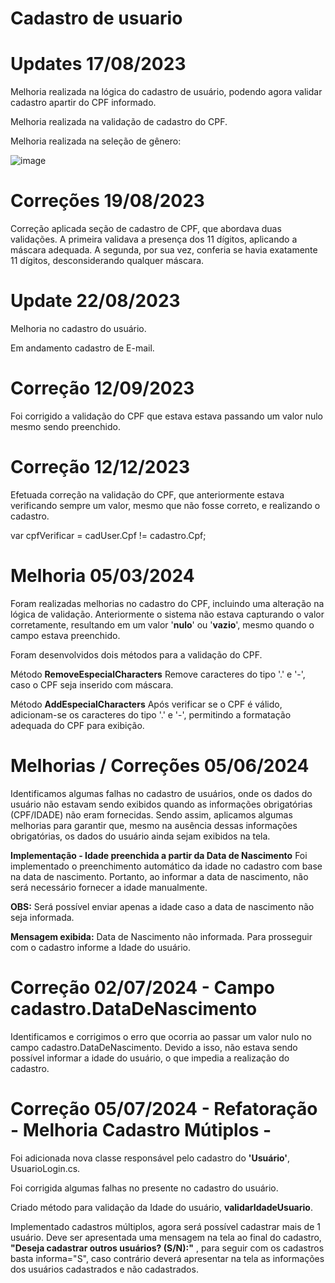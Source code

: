 # **Cadastro de usuario**
                  
# Updates 17/08/2023 

Melhoria realizada na lógica do cadastro de usuário, podendo agora validar cadastro apartir do CPF informado. 

Melhoria realizada na validação de cadastro do CPF.

Melhoria realizada na seleção de gênero: 

![image](https://github.com/BDevOne/Cadastro-de-Usuario/assets/115705346/5579b1ea-f1de-45fb-b3a1-ec858b98f841)


# Correções 19/08/2023 

Correção aplicada seção de cadastro de CPF, que abordava duas validações. A primeira validava a presença dos 11 dígitos, aplicando a máscara adequada. A segunda, por sua vez, conferia se havia exatamente 11 dígitos, desconsiderando qualquer máscara.

# Update 22/08/2023

Melhoria no cadastro do usuário.

Em andamento cadastro de E-mail. 

# Correção 12/09/2023

Foi corrigido a validação do CPF que estava estava passando um valor nulo mesmo sendo preenchido.

# Correção 12/12/2023

Efetuada correção na validação do CPF, que anteriormente estava verificando sempre um valor, mesmo que não fosse correto, e realizando o cadastro.

var cpfVerificar = cadUser.Cpf != cadastro.Cpf;

# Melhoria 05/03/2024 

Foram realizadas melhorias no cadastro do CPF, incluindo uma alteração na lógica de validação. Anteriormente o sistema não estava capturando o valor corretamente, resultando em um valor '**nulo**' ou '**vazio**', mesmo quando o campo estava preenchido.

Foram desenvolvidos dois métodos para a validação do CPF. 

Método **RemoveEspecialCharacters** 
Remove caracteres do tipo '.' e '-', caso o CPF seja inserido com máscara.

Método **AddEspecialCharacters**
Após verificar se o CPF é válido, adicionam-se os caracteres do tipo '.' e '-', permitindo a formatação adequada do CPF para exibição. 
#


# Melhorias / Correções 05/06/2024

Identificamos algumas falhas no cadastro de usuários, onde os dados do usuário não estavam sendo exibidos quando as informações obrigatórias (CPF/IDADE) não eram fornecidas. Sendo assim, aplicamos algumas melhorias para garantir que, mesmo na ausência dessas informações obrigatórias, os dados do usuário ainda sejam exibidos na tela.

**Implementação - Idade preenchida a partir da Data de Nascimento**
Foi implementado o preenchimento automático da idade no cadastro com base na data de nascimento. Portanto, ao informar a data de nascimento, não será necessário fornecer a idade manualmente.

**OBS:** Será possível enviar apenas a idade caso a data de nascimento não seja informada.
 
**Mensagem exibida:** Data de Nascimento não informada. Para prosseguir com o cadastro informe a Idade do usuário.

# Correção 02/07/2024 - Campo cadastro.DataDeNascimento

Identificamos e corrigimos o erro que ocorria ao passar um valor nulo no campo cadastro.DataDeNascimento. Devido a isso, não estava sendo possível informar a idade do usuário, o que impedia a realização do cadastro.


# Correção 05/07/2024 - Refatoração - Melhoria Cadastro Mútiplos -

Foi adicionada nova classe responsável pelo cadastro do **'Usuário'**, UsuarioLogin.cs.

Foi corrigida algumas falhas no presente no cadastro do usuário. 

Criado método para validação da Idade do usuário, **validarIdadeUsuario**. 

Implementado cadastros múltiplos, agora será possível cadastrar mais de 1 usuário. 
Deve ser apresentada uma mensagem na tela ao final do cadastro, **"Deseja cadastrar outros usuários? (S/N):"** , para seguir com os cadastros basta informa="S", caso contrário deverá apresentar na tela as informações dos usuários cadastrados e não cadastrados. 

